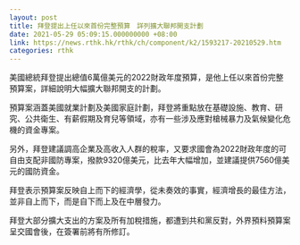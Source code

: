 ```yaml
---
layout: post
title: 拜登提出上任以來首份完整預算　詳列擴大聯邦開支計劃
date: 2021-05-29 05:09:15.000000000 +08:00
link: https://news.rthk.hk/rthk/ch/component/k2/1593217-20210529.htm
categories: rthk
---
```


美國總統拜登提出總值6萬億美元的2022財政年度預算，是他上任以來首份完整預算案，詳細說明大幅擴大聯邦開支的計劃。

預算案涵蓋美國就業計劃及美國家庭計劃，拜登將重點放在基礎設施、教育、研究、公共衛生、有薪假期及育兒等領域，亦有一些涉及應對槍械暴力及氣候變化危機的資金專案。

另外，拜登建議調高企業及高收入人群的稅率，又要求國會為2022財政年度的可自由支配非國防專案，撥款9320億美元，比去年大幅增加，並建議提供7560億美元的國防資金。

拜登表示預算案反映自上而下的經濟學，從未奏效的事實，經濟增長的最佳方法，並非自上而下，而是自下而上及在中層發力。

拜登大部分擴大支出的方案及所有加稅措施，都遭到共和黨反對，外界預料預算案呈交國會後，在簽署前將有所修訂。

